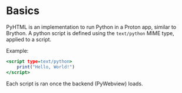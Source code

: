 # Basics
PyHTML is an implementation to run Python in a Proton app, similar to Brython.
A python script is defined using the `text/python` MIME type, applied to a script.

Example:
``` {.html linenums="1" title="Hello, World!"}
<script type=text/python>
    print("Hello, World!")
</script>
```
Each script is ran once the backend (PyWebview) loads.